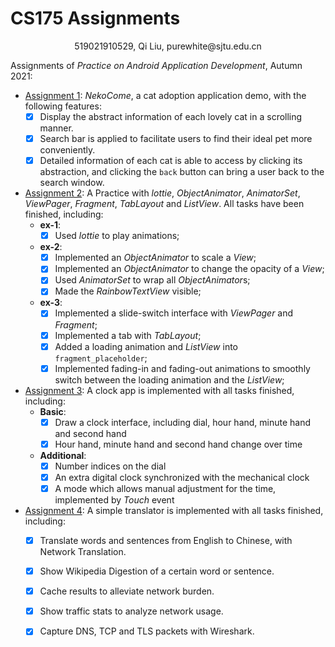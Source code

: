 # CS175 Assignments

<center>519021910529, Qi Liu, purewhite@sjtu.edu.cn</center>

Assignments of *Practice on Android Application Development*, Autumn 2021:

- [Assignment 1](https://github.com/Purewhite2019/cs175/tree/homework1): *NekoCome*, a cat adoption application demo, with the following features:
  - [x] Display the abstract information of each lovely cat in a scrolling manner.
  - [x] Search bar is applied to facilitate users to find their ideal pet more conveniently.
  - [x] Detailed information of each cat is able to access by clicking its abstraction, and clicking the `back` button can bring a user back to the search window.
- [Assignment 2](https://github.com/Purewhite2019/cs175/tree/homework2): A Practice with *lottie*, *ObjectAnimator*, *AnimatorSet*, *ViewPager*, *Fragment*, *TabLayout* and *ListView*. All tasks have been finished, including:
  - **ex-1**: 
    - [x] Used *lottie* to play animations;
  - **ex-2**:
    - [x] Implemented an *ObjectAnimator* to scale a *View*;
    - [x] Implemented an *ObjectAnimator* to change the opacity of a *View*;
    - [x] Used *AnimatorSet* to wrap all *ObjectAnimator*s;
    - [x] Made the *RainbowTextView* visible;
  - **ex-3**:
    - [x] Implemented a slide-switch interface with *ViewPager* and *Fragment*;
    - [x] Implemented a tab with *TabLayout*;
    - [x] Added a loading animation and *ListView* into `fragment_placeholder`;
    - [x] Implemented fading-in and fading-out animations to smoothly switch between the loading animation and the *ListView*;
- [Assignment 3](https://github.com/Purewhite2019/cs175/tree/homework3): A clock app is implemented with all tasks finished, including:
  - **Basic**:
    - [x] Draw a clock interface, including dial, hour hand, minute hand and second hand
    - [x] Hour hand, minute hand and second hand change over time
  - **Additional**:
    - [x] Number indices on the dial
    - [x] An extra digital clock synchronized with the mechanical clock
    - [x] A mode which allows manual adjustment for the time, implemented by *Touch* event
- [Assignment 4](https://github.com/Purewhite2019/cs175/tree/homework4): A simple translator is implemented with all tasks finished, including:
  - [x] Translate words and sentences from English to Chinese, with Network Translation.
  - [x] Show Wikipedia Digestion of a certain word or sentence.
  - [x] Cache results to alleviate network burden.
  - [x] Show traffic stats to analyze network usage.
  - [x] Capture DNS, TCP and TLS packets with Wireshark.


